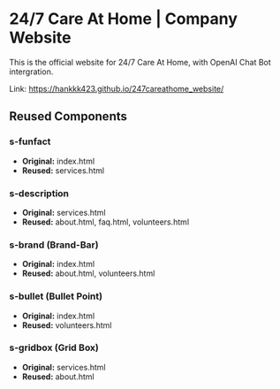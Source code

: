 # 24/7 Care At Home | Company Website

This is the official website for 24/7 Care At Home, with OpenAI Chat Bot intergration. 

Link: https://hankkk423.github.io/247careathome_website/

## Reused Components

### s-funfact
- **Original:** index.html
- **Reused:** services.html

### s-description
- **Original:** services.html
- **Reused:** about.html, faq.html, volunteers.html

### s-brand (Brand-Bar)
- **Original:** index.html
- **Reused:** about.html, volunteers.html

### s-bullet (Bullet Point)
- **Original:** index.html
- **Reused:** volunteers.html

### s-gridbox (Grid Box)
- **Original:** services.html
- **Reused:** about.html




